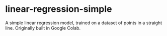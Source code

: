 # linear-regression-simple
A simple linear regression model, trained on a dataset of points in a straight line. Originally built in Google Colab.
